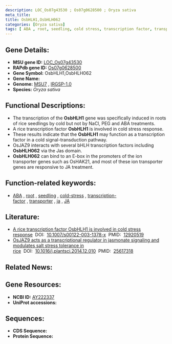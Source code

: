 ```yaml
---
description: LOC_Os07g43530 ; Os07g0628500 ; Oryza sativa
meta_title:
title: OsbHLH1,OsbHLH062
categories: [Oryza sativa]
tags: [ ABA , root, seedling, cold stress, transcription factor, transporter,  ja , JA]
---
```


## Gene Details:
- **MSU gene ID:** [LOC_Os07g43530](http://rice.uga.edu/cgi-bin/ORF_infopage.cgi?orf=LOC_Os07g43530)  
- **RAPdb gene ID:** [Os07g0628500](https://rapdb.dna.affrc.go.jp/locus/?name=Os07g0628500)  
- **Gene Symbol:** OsbHLH1,OsbHLH062
- **Gene Name:**
- **Genome:**  [MSU7](http://rice.uga.edu/)&nbsp;,&nbsp;[IRGSP-1.0](https://rapdb.dna.affrc.go.jp/download/irgsp1.html)
- **Species:** *Oryza sativa*

## Functional Descriptions:
   - The transcription of the **OsbHLH1** gene was specifically induced in roots of rice seedlings by cold but not by NaCl, PEG and ABA treatments.
   - A rice transcription factor **OsbHLH1** is involved in cold stress response.
   - These results indicate that the **OsbHLH1** may function as a transcription factor in a cold signal-transduction pathway.
   - OsJAZ9 interacts with several bHLH transcription factors including **OsbHLH062** via the Jas domain.
   - **OsbHLH062** can bind to an E-box in the promoters of the ion transporter genes such as OsHAK21, and most of these ion transporter genes are responsive to JA treatment.

## Function-related keywords:
   - [ABA](/tags/ABA/)&nbsp;,&nbsp;[root](/tags/root/)&nbsp;,&nbsp;[seedling](/tags/seedling/)&nbsp;,&nbsp;[cold-stress](/tags/cold-stress/)&nbsp;,&nbsp;[transcription-factor](/tags/transcription-factor/)&nbsp;,&nbsp;[transporter](/tags/transporter/)&nbsp;,&nbsp;[ja](/tags/ja/)&nbsp;,&nbsp;[JA](/tags/JA/)

## Literature:
   - [A rice transcription factor OsbHLH1 is involved in cold stress response](https://www.doi.org/10.1007/s00122-003-1378-x)&nbsp;&nbsp;DOI:&nbsp;&nbsp;[10.1007/s00122-003-1378-x](https://www.doi.org/10.1007/s00122-003-1378-x)&nbsp;&nbsp;PMID:&nbsp;&nbsp;[12920519](https://pubmed.ncbi.nlm.nih.gov/12920519/)
   - [OsJAZ9 acts as a transcriptional regulator in jasmonate signaling and modulates salt stress tolerance in rice](https://www.doi.org/10.1016/j.plantsci.2014.12.010)&nbsp;&nbsp;DOI:&nbsp;&nbsp;[10.1016/j.plantsci.2014.12.010](https://www.doi.org/10.1016/j.plantsci.2014.12.010)&nbsp;&nbsp;PMID:&nbsp;&nbsp;[25617318](https://pubmed.ncbi.nlm.nih.gov/25617318/)

## Related News:

## Gene Resources:
- **NCBI ID:**  [AY222337](http://www.ncbi.nlm.nih.gov/nuccore/AY222337)
- **UniProt accessions:** [](https://www.uniprot.org/uniprotkb//entry)

## Sequences:
- **CDS Sequence:**
- **Protein Sequence:**
